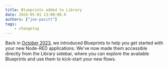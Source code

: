 ```yaml
---
title: Blueprints added to Library
date: 2024-05-01 13:00:00.0
authors: ["joe-pavitt"]
tags:
    - changelog
---
```


Back in [October 2023](/changelog/2023/10/blueprints/), we introduced Blueprints to help you get started with your new Node-RED applications. We've now made them accessible directly from the Library sidebar, where you can explore the available Blueprints and use them to kick-start your new flows.